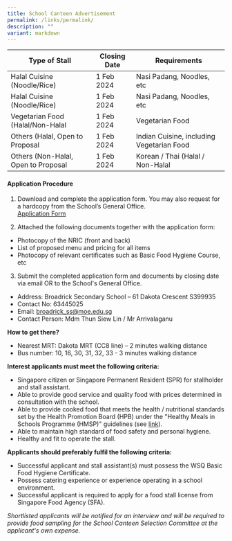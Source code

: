 ```yaml
---
title: School Canteen Advertisement
permalink: /links/permalink/
description: ""
variant: markdown
---
```

| Type of Stall | Closing Date | Requirements |
| -------- | -------- | -------- |
| Halal Cuisine (Noodle/Rice)    | 1 Feb 2024    | Nasi Padang, Noodles, etc    |
| Halal Cuisine (Noodle/Rice)    | 1 Feb 2024    | Nasi Padang, Noodles, etc    |
| Vegetarian Food (Halal/Non-Halal    | 1 Feb 2024    | Vegetarian Food    |
| Others (Halal, Open to Proposal    | 1 Feb 2024    | Indian Cuisine, including Vegetarian Food    |
| Others (Non-Halal, Open to Proposal    |1 Feb 2024    | Korean / Thai (Halal / Non-Halal    |

#### Application Procedure
1. Download and complete the application form. You may also request for a hardcopy from the School’s General Office.<br>[Application Form](/files/formbf7_application_for_canteen_stall.pdf)


3. Attached the following documents together with the application form:
* Photocopy of the NRIC (front and back)
* List of proposed menu and pricing for all items
* Photocopy of relevant certificates such as Basic Food Hygiene Course, etc

3. Submit the completed application form and documents by closing date via email OR to the School's General Office.

* Address: Broadrick Secondary School – 61 Dakota Crescent S399935
* Contact No: 63445025
* Email: broadrick_ss@moe.edu.sg 
* Contact Person: Mdm Thun Siew Lin / Mr Arrivalaganu 

**How to get there?**
* Nearest MRT: Dakota MRT (CC8 line) – 2 minutes walking distance
* Bus number: 10, 16, 30, 31, 32, 33 - 3 minutes walking distance

**Interest applicants must meet the following criteria:**
* Singapore citizen or Singapore Permanent Resident (SPR) for stallholder and stall assistant.
* Able to provide good service and quality food with prices determined in consultation with the school.
* Able to provide cooked food that meets the health / nutritional standards set by the Health Promotion Board (HPB) under the "Healthy Meals in Schools Programme (HMSP)" guidelines (see [link](https://www.hpb.gov.sg/schools/school-programmes/healthy-meals-in-schools-programme)).
* Able to maintain high standard of food safety and personal hygiene.
* Healthy and fit to operate the stall.


**Applicants should preferably fulfil the following criteria:**
* Successful applicant and stall assistant(s) must possess the WSQ Basic Food Hygiene Certificate.
* Possess catering experience or experience operating in a school environment.
* Successful applicant is required to apply for a food stall license from Singapore Food Agency (SFA).


*Shortlisted applicants will be notified for an interview and will be required to provide food sampling for the School Canteen Selection Committee at the applicant's own expense.*